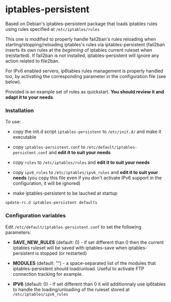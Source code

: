 iptables-persistent
===================

Based on Debian's iptables-persistent package that loads iptables rules using rules specified at `/etc/iptables/rules`

This one is modified to properly handle fail2ban's rules reloading when starting/stopping/reloading iptables's rules via iptables-persistent (fail2ban inserts its own rules at the _beginning_ of iptables current ruleset when (re)started). If fail2ban is not installed, iptables-persistent will ignore any action related to file2ban.

For IPv6 enabled servers, ip6tables rules management is properly handled too, by activating the corresponding parameter in the configuration file (see below).

Provided is an example set of rules as quickstart. **You should review it and adapt it to your needs**.

### Installation

To use:

* copy the init.d script `iptables-persistent` to `/etc/init.d/` and make it executable 

* copy `iptables-persistent.conf` to `/etc/default/iptables-persistent.conf` and **edit it to suit your needs**

* copy `rules` to `/etc/iptables/rules` and **edit it to suit your needs**

* copy `ipv6_rules` to `/etc/iptables/ipv6_rules` and **edit it to suit your needs** (you copy this file even if you don't activate IPv6 support in the configuration, it will be ignored)

* make iptables-persistent to be lauched at startup

`update-rc.d iptables-persistent defaults`

### Configuration variables

Edit `/etc/default/iptables-persistent.conf` to set the following parameters:

* **SAVE_NEW_RULES** (default: 0) - if set different than 0 then the current iptables ruleset will be saved with iptables-save when iptables-persistent is stopped (or restarted)

* **MODULES** (default: "") - a space-separated list of the modules that iptables-persistent should load/unload. Useful to activate FTP connection tracking for example.

* **IPV6** (default: 0) - if set different than 0 it will additionnaly use ip6tables to handle the loading/unloading of the ruleset stored at `/etc/iptables/ipv6_rules`
